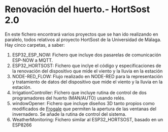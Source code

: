 # Renovación del huerto.- HortSost 2.0

En este fichero encontrará varios proyectos que se han ido realizando en paralelo, todos relativos al proyecto HortSost de la Universidad de Málaga. Hay cinco carpetas, a saber:

1. ESP32_ESP_NOW: Fichero que incluye dos pasarelas de comunicación ESP-NOW a MQTT.
2. ESP32_HORTSOST: Fichero que inclye el código y especificaciones de la renovación del dispositivo que mide el viento y la lluvia en la estación
3. NODE-RED_FLOW: Flujo realizado en NODE-RED para la representación y tratamiento de datos del dispositivo que mide el viento y la lluvia en la estación.
4. IrrigationController: Fichero que incluye rutina de control de dos programadores del huerto (MAN/AUTO) usando relés.
5. windowOpener: Fichero que incluye diseños 3D tanto propios como modificados de [Frogale](https://www.thingiverse.com/thing:4779978) que permiten la apertura de las ventanas del invernadero. Se añade la rutina de control del sistema.
6. WeatherMonitoring: Fichero similar al ESP32_HORTSOST, basado en un ESP8266
